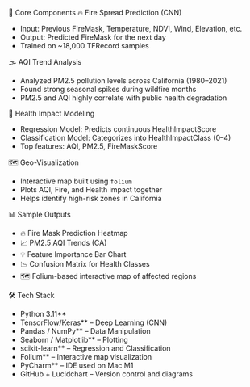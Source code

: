 🧠 Core Components
🔥 Fire Spread Prediction (CNN)
- Input: Previous FireMask, Temperature, NDVI, Wind, Elevation, etc.
- Output: Predicted FireMask for the next day
- Trained on ~18,000 TFRecord samples

🌫️ AQI Trend Analysis
- Analyzed PM2.5 pollution levels across California (1980–2021)
- Found strong seasonal spikes during wildfire months
- PM2.5 and AQI highly correlate with public health degradation

🏥 Health Impact Modeling
- Regression Model: Predicts continuous HealthImpactScore
- Classification Model: Categorizes into HealthImpactClass (0–4)
- Top features: AQI, PM2.5, FireMaskScore

🗺️ Geo-Visualization
- Interactive map built using `folium`
- Plots AQI, Fire, and Health impact together
- Helps identify high-risk zones in California

📊 Sample Outputs
- 🔥 Fire Mask Prediction Heatmap  
- 📈 PM2.5 AQI Trends (CA)  
- 💡 Feature Importance Bar Chart  
- 📉 Confusion Matrix for Health Classes  
- 🗺️ Folium-based interactive map of affected regions

🛠 Tech Stack
- Python 3.11**
- TensorFlow/Keras** – Deep Learning (CNN)
- Pandas / NumPy** – Data Manipulation
- Seaborn / Matplotlib** – Plotting
- scikit-learn** – Regression and Classification
- Folium** – Interactive map visualization
- PyCharm** – IDE used on Mac M1
- GitHub + Lucidchart – Version control and diagrams
